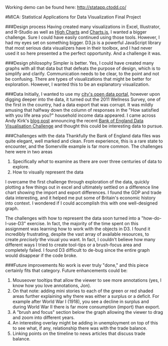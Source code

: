 Working demo can be found here: http://statapp.ctodd.co/

#MICA: Statistical Applications for Data Visualization Final Project 

###Design process
Having created many visualizations in Excel, Illustrator, and R-Studio as well as [High Charts](http://canada.ctodd.co/) and [Charts.js](http://fatal.ctodd.co/), I wanted a bigger challenge. Sure I could have easily continued using those tools. However, I had my eyes set on something bigger. D3.js is a powerful JavaScript library that most serious data visualizers have in their toolbox, and I had never used it so here presented a the perfect opportunity. And a challenge it was.

###Design philosophy
Simpler is better. Yes, I could have created many graphs with all that data but that defeats the purpose of design, which is to simplify and clarify. Communication needs to be clear, to the point and not be confusing. There are types of visualizations that might be better for exploration. However, I wanted this to be an explanatory visualization. 

###Data 
Initially, I wanted to use my [city's open data portal](http://data.somervillema.gov), however upon digging deeper into the data, it turned out the 2011 Wellness Survey, one of the first in the country, had a data export that was corrupt. It was mildly amusing that halfway down the column of responses in the "How satisfied with you life area you?" household income data appeared. I came across Andy Kirk's [blog post](http://www.visualisingdata.com/index.php/2015/02/bank-englands-data-visualisation-competition/) announcing the recent [Bank of England Data Visualisation Challenge](http://www.bankofengland.co.uk/research/Pages/onebank/dataviscomp.aspx) and thought this could be interesting data to pursue. 

###Challenges with the data
Thankfully the Bank of England data files was quite elegant, well marked and clean. From experience, this is a rare state to encounter, and the Somerville example is far more common. The challenges here were in two areas
1. Specifically _what_ to examine as there are over three centuries of data to explore. 
2. How to visually represent the data 

I overcame the first challenge through exploration of the data, quickly plotting a few things out in excel and ultimately settled on a difference line chart showing the import and export differences.  I found the GDP and trade data interesting, and it helped me put some of Britain's economic history into context. I wondered if I could accomplish this with one well-designed graph. 

The challenges with how to represent the data soon turned into a "how-do-I-use-D3" exercise. In fact, the majority of the time spent on this assignment was learning how to work with the objects in D3. I found it incredibly frustrating, despite the vast array of available resources, to create _precisely_ the visual you want. In fact, I couldn't believe how many different ways I tried to create tool-tips or a brush-focus area and completely failed. I found D3 difficult to de-bug since the entire graph would disappear if the code broke. 

###Future improvements
No work is ever truly "done," and this piece certainly fits that category. Future enhancements could be:  
1. Mouseover tooltips that allow the viewer to see more annotations (yes, I know how you love annotations, Jon).  
2. On that note: adding mini stories to each of the green or red shaded areas further explaining why there was either a surplus or a deficit. For example after World War I (1918), you see a decline in surplus and during World War II there is far more consumption (import) than export.  
3. A "brush and focus" section below the graph allowing the viewer to drag and zoom into different years.  
4. An interesting overlay might be adding in unemployment on top of this to see what, if any, relationship there was with the trade balance.   
5. Linking points on the timeline to news articles that discuss trade balance.  


